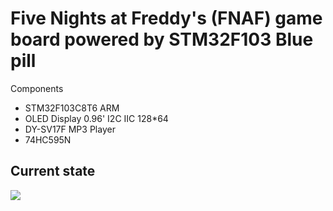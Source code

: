 # Five Nights at Freddy's (FNAF) game board powered by STM32F103 Blue pill

Components
* STM32F103C8T6 ARM
* OLED Display 0.96' I2C IIC 128*64
* DY-SV17F MP3 Player
* 74HC595N


## Current state

![](demo.gif)
